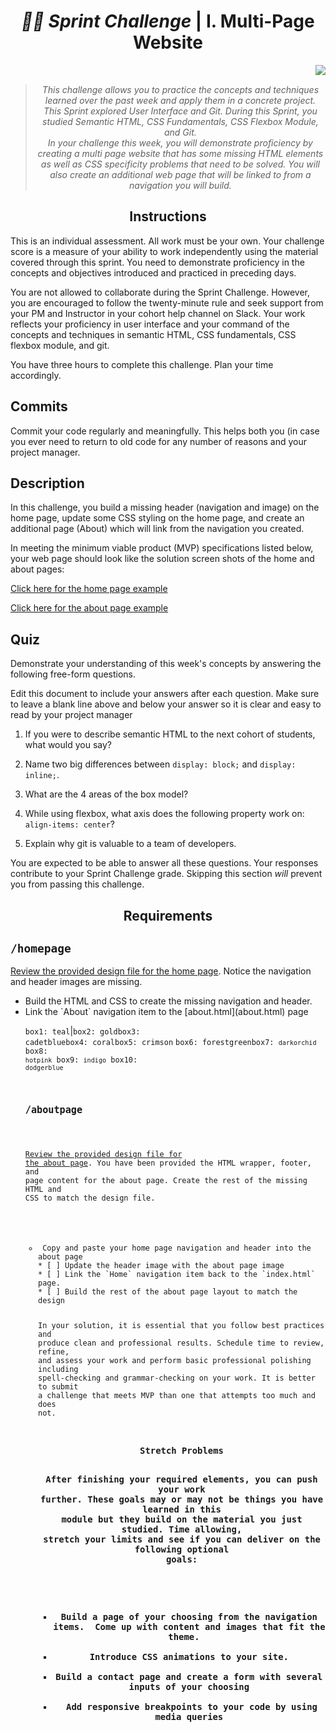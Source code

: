 <h1 align="center"><i> 🏃🏿‍ Sprint Challenge</i> | I. Multi-Page Website</i></h1>
<img align="right" src="https://img.shields.io/badge/Lambda School Challenge-MultiPage Website-RED?style=flat&logo=appveyor"/><br>
<blockquote align="center"><i>
    This challenge allows you to practice the concepts and techniques learned over the past week and apply them in a concrete project.<br> This Sprint explored User Interface and Git. During this Sprint, you studied Semantic HTML, CSS Fundamentals, CSS Flexbox Module, and Git. <br>In your challenge this week, you will demonstrate proficiency by creating a multi page website that has some missing HTML elements as well as CSS specificity problems that need to be solved.  You will also create an additional web page that will be linked to from a navigation you will build.</i>
</blockquote>


<h2 align="center">Instructions</h2>

This is an individual assessment. All work must be your own. Your challenge score is a measure of your ability to work independently using the material covered through this sprint. You need to demonstrate proficiency in the concepts and objectives introduced and practiced in preceding days.

You are not allowed to collaborate during the Sprint Challenge. However, you are encouraged to follow the twenty-minute rule and seek support from your PM and Instructor in your cohort help channel on Slack. Your work reflects your proficiency in user interface and your command of the concepts and techniques in semantic HTML, CSS fundamentals, CSS flexbox module, and git.

You have three hours to complete this challenge. Plan your time accordingly.

## Commits

Commit your code regularly and meaningfully. This helps both you (in case you ever need to return to old code for any number of reasons and your project manager.

## Description

In this challenge, you build a missing header (navigation and image) on the home page, update some CSS styling on the home page, and create an additional page (About) which will link from the navigation you created.

In meeting the minimum viable product (MVP) specifications listed below, your web page should look like the solution screen shots of the home and about pages:

[Click here for the home page example](https://tk-assets.lambdaschool.com/39a49225-8ac9-43da-aa90-514fd60ae99a_sprint-challenge-ui-home-example.png)

[Click here for the about page example](https://tk-assets.lambdaschool.com/ede1bb1a-63ff-4801-8c02-3efa2f603190_sprint-challenge-ui-about-example.png)

<h2>Quiz</h2>

Demonstrate your understanding of this week's concepts by answering the following free-form questions.

Edit this document to include your answers after each question. Make sure to leave a blank line above and below your answer so it is clear and easy to read by your project manager

1. If you were to describe semantic HTML to the next cohort of students, what would you say?

2. Name two big differences between ```display: block;``` and ```display: inline;```.

3. What are the 4 areas of the box model?

4. While using flexbox, what axis does the following property work on: ```align-items: center```?

5. Explain why git is valuable to a team of developers.

You are expected to be able to answer all these questions. Your responses contribute to your Sprint Challenge grade. Skipping this section *will* prevent you from passing this challenge.




<h2 align="center">Requirements</h2>
<h2><b><code>/homepage</b></code></h2>

[Review the provided design file for the home page](design-files/home.png).  Notice the navigation and header images are missing.
<ul>
 <li>Build the HTML and CSS to create the missing navigation and header.
 <li>Link the `About` navigation item to the [about.html](about.html) page

 <code>box1: teal</code>|<code>box2: gold</code><code>box3: cadetblue</code><code>box4: coral</code><code>box5: crimson</code><r>
 <code>box6: forestgreen</code><code>box7: `darkorchid` box8: `hotpink` box9: `indigo` box10: `dodgerblue`

<h2><b><code>/aboutpage</b></code></h2>

[Review the provided design file for the about page](design-files/about.png). You have been provided the HTML wrapper, footer, and page content for the about page. Create the rest of the missing HTML and CSS to match the design file.

<ul>
 <li> Copy and paste your home page navigation and header into the about page
* [ ] Update the header image with the about page image
* [ ] Link the `Home` navigation item back to the `index.html` page.
* [ ] Build the rest of the about page layout to match the design

In your solution, it is essential that you follow best practices and produce clean and professional results. Schedule time to review, refine, and assess your work and perform basic professional polishing including spell-checking and grammar-checking on your work. It is better to submit a challenge that meets MVP than one that attempts too much and does not.

<h3 align="center">Stretch Problems

After finishing your required elements, you can push your work further. These goals may or may not be things you have learned in this module but they build on the material you just studied. Time allowing, stretch your limits and see if you can deliver on the following optional goals:
<ul>
 <li>Build a page of your choosing from the navigation items.  Come up with content and images that fit the theme.  
 <li>Introduce CSS animations to your site.
 <li>Build a contact page and create a form with several inputs of your choosing
 <li> Add responsive breakpoints to your code by using media queries
</ul>